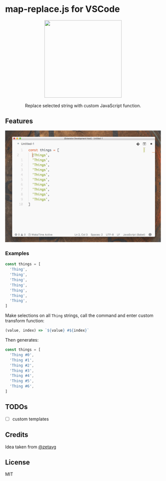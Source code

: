 # map-replace.js for VSCode

<p align="center">
  <img src="https://cdn.rawgit.com/Yukaii/map-replace.js/7a4fe9b4/doc/images/logo.png" width="250" height="250">
</p>

<p align="center">
Replace selected string with custom JavaScript function.
</p>

## Features

![gif](doc/images/map-replace-js.gif)

### Examples

```javascript
const things = [
  'Thing',
  'Thing',
  'Thing',
  'Thing',
  'Thing',
  'Thing',
  'Thing',
]
```

Make selections on all `Thing` strings, call the command and enter custom transform function:

```javascript
(value, index) => `${value} #${index}`
```

Then generates:

```javascript
const things = [
  'Thing #0',
  'Thing #1',
  'Thing #2',
  'Thing #3',
  'Thing #4',
  'Thing #5',
  'Thing #6',
]
```

## TODOs

- [ ] custom templates

## Credits

Idea taken from [@zetavg](https://github.com/zetavg)

## License

MIT
